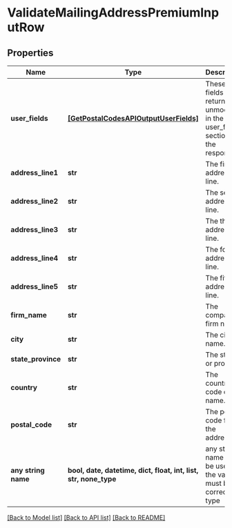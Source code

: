 # ValidateMailingAddressPremiumInputRow


## Properties
Name | Type | Description | Notes
------------ | ------------- | ------------- | -------------
**user_fields** | [**[GetPostalCodesAPIOutputUserFields]**](GetPostalCodesAPIOutputUserFields.md) | These fields are returned, unmodified, in the user_fields section of the response. | [optional] 
**address_line1** | **str** | The first address line. | [optional] 
**address_line2** | **str** | The second address line. | [optional] 
**address_line3** | **str** | The third address line. | [optional] 
**address_line4** | **str** | The fourth address line. | [optional] 
**address_line5** | **str** | The fifth address line. | [optional] 
**firm_name** | **str** | The company or firm name. | [optional] 
**city** | **str** | The city name. | [optional] 
**state_province** | **str** | The state or province. | [optional] 
**country** | **str** | The country code or name. | [optional] 
**postal_code** | **str** | The postal code for the address. | [optional] 
**any string name** | **bool, date, datetime, dict, float, int, list, str, none_type** | any string name can be used but the value must be the correct type | [optional]

[[Back to Model list]](../README.md#documentation-for-models) [[Back to API list]](../README.md#documentation-for-api-endpoints) [[Back to README]](../README.md)


